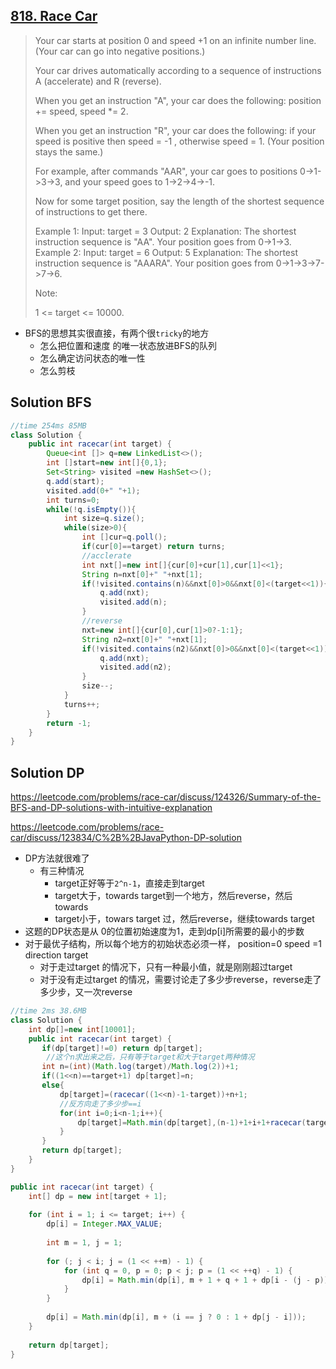 ## [818. Race Car](https://leetcode-cn.com/problems/race-car/)

>  	Your car starts at position 0 and speed +1 on an infinite number line.  (Your car can go into negative positions.)
>
> Your car drives automatically according to a sequence of instructions A (accelerate) and R (reverse).
>
> When you get an instruction "A", your car does the following: position += speed, speed *= 2.
>
> When you get an instruction "R", your car does the following: if your speed is positive then speed = -1 , otherwise speed = 1.  (Your position stays the same.)
>
> For example, after commands "AAR", your car goes to positions 0->1->3->3, and your speed goes to 1->2->4->-1.
>
> Now for some target position, say the length of the shortest sequence of instructions to get there.
>
> Example 1:
> Input: 
> target = 3
> Output: 2
> Explanation: 
> The shortest instruction sequence is "AA".
> Your position goes from 0->1->3.
> Example 2:
> Input: 
> target = 6
> Output: 5
> Explanation: 
> The shortest instruction sequence is "AAARA".
> Your position goes from 0->1->3->7->7->6.
>
>
> Note:
>
> 1 <= target <= 10000.

* BFS的思想其实很直接，有两个很```tricky```的地方
  * 怎么把位置和速度 的唯一状态放进BFS的队列
  * 怎么确定访问状态的唯一性
  * 怎么剪枝

## Solution BFS

```java
//time 254ms 85MB
class Solution {
    public int racecar(int target) {
        Queue<int []> q=new LinkedList<>();
        int []start=new int[]{0,1};
        Set<String> visited =new HashSet<>();
        q.add(start);
        visited.add(0+" "+1);
        int turns=0;
        while(!q.isEmpty()){
            int size=q.size();
            while(size>0){
                int []cur=q.poll();
                if(cur[0]==target) return turns;
                //acclerate
                int nxt[]=new int[]{cur[0]+cur[1],cur[1]<<1};
                String n=nxt[0]+" "+nxt[1];
                if(!visited.contains(n)&&nxt[0]>0&&nxt[0]<(target<<1)){
                    q.add(nxt);
                    visited.add(n);
                }
                //reverse
                nxt=new int[]{cur[0],cur[1]>0?-1:1};
                String n2=nxt[0]+" "+nxt[1];
                if(!visited.contains(n2)&&nxt[0]>0&&nxt[0]<(target<<1)){
                    q.add(nxt);
                    visited.add(n2);
                }
                size--;
            }
            turns++;
        }
        return -1;
    }
}
```

## Solution DP

https://leetcode.com/problems/race-car/discuss/124326/Summary-of-the-BFS-and-DP-solutions-with-intuitive-explanation

https://leetcode.com/problems/race-car/discuss/123834/C%2B%2BJavaPython-DP-solution

* DP方法就很难了
  * 有三种情况
    * target正好等于```2^n-1```，直接走到target
    * target大于，towards target到一个地方，然后reverse，然后towards
    * target小于，towars target 过，然后reverse，继续towards target
* 这题的DP状态是从 0的位置初始速度为1，走到dp[i]所需要的最小的步数
* 对于最优子结构，所以每个地方的初始状态必须一样， position=0 speed =1 direction target
  * 对于走过target 的情况下，只有一种最小值，就是刚刚超过target
  * 对于没有走过target 的情况，需要讨论走了多少步reverse，reverse走了多少步，又一次reverse

```java
//time 2ms 38.6MB
class Solution {
    int dp[]=new int[10001];
    public int racecar(int target) {
       if(dp[target]!=0) return dp[target];
        //这个n求出来之后，只有等于target和大于target两种情况 
       int n=(int)(Math.log(target)/Math.log(2))+1;
       if((1<<n)==target+1) dp[target]=n;
       else{
           dp[target]=(racecar((1<<n)-1-target))+n+1;
           //反方向走了多少步==i
           for(int i=0;i<n-1;i++){
               dp[target]=Math.min(dp[target],(n-1)+1+i+1+racecar(target-(1<<n-1)+(1<<i)));
           }
       }
       return dp[target];
    }
}
```

```java
public int racecar(int target) {
    int[] dp = new int[target + 1];
    
    for (int i = 1; i <= target; i++) {
        dp[i] = Integer.MAX_VALUE;
        
        int m = 1, j = 1;
        
        for (; j < i; j = (1 << ++m) - 1) {
            for (int q = 0, p = 0; p < j; p = (1 << ++q) - 1) {
                dp[i] = Math.min(dp[i], m + 1 + q + 1 + dp[i - (j - p)]);
            }
        }
        
        dp[i] = Math.min(dp[i], m + (i == j ? 0 : 1 + dp[j - i]));
    }
    
    return dp[target];
}
```

